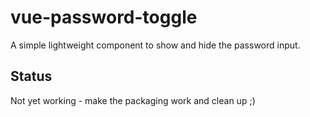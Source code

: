 # vue-password-toggle

A simple lightweight component to show and hide the password input.

## Status

Not yet working - make the packaging work and clean up ;)
